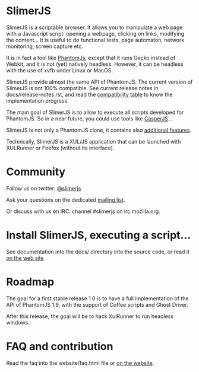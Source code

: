 # SlimerJS

SlimerJS is a scriptable browser. It allows you to manipulate a web page
with a Javascript script: opening a webpage, clicking on links, modifying the content...
It is useful to do functional tests, page automaton, network monitoring, screen capture etc.

It is in fact a tool like [PhantomJs](http://phantomjs.org/), except that
it runs Gecko instead of Webkit, and it is not (yet) natively headless.
However, it can be headless with the use of xvfb under Linux or MacOS.

SlimerJS provide almost the same API of PhantomJS. The current version of SlimerJS
is not 100% compatible. See current release notes in docs/release-notes.rst, and
read the [compatibility table](https://github.com/laurentj/slimerjs/blob/master/API_COMPAT.md)
to know the implementation progress.

The main goal of SlimerJS is to allow to execute all scripts developed for PhantomJS. So
in a near future, you could use tools like [CasperJS](http://casperjs.org)...

SlimerJS is not only a PhantomJS clone, it contains also [additional features](http://slimerjs.org/features.html).

Technically, SlimerJS is a XUL/JS application that can be launched with
XULRunner or Firefox (without its interface).

# Community

Follow us on twitter: [@slimerjs](https://twitter.com/slimerjs)

Ask your questions on the dedicated [mailing list](https://groups.google.com/forum/#!forum/slimerjs).

Or discuss with us on IRC: channel #slimerjs on irc.mozilla.org.

# Install SlimerJS, executing a script...

See documentation into the docs/ directory into the source code, or read
it [on the web site](http://docs.slimerjs.org/current/)

# Roadmap

The goal for a first stable release 1.0 is to have a full implementation of
the API of PhantomJS 1.9, with the support of Coffee scripts and Ghost Driver.

After this release, the goal will be to hack XulRunner to run headless windows.

# FAQ and contribution

Read the faq into the website/faq.html file or [on the website](http://slimerjs.org/faq.html).
